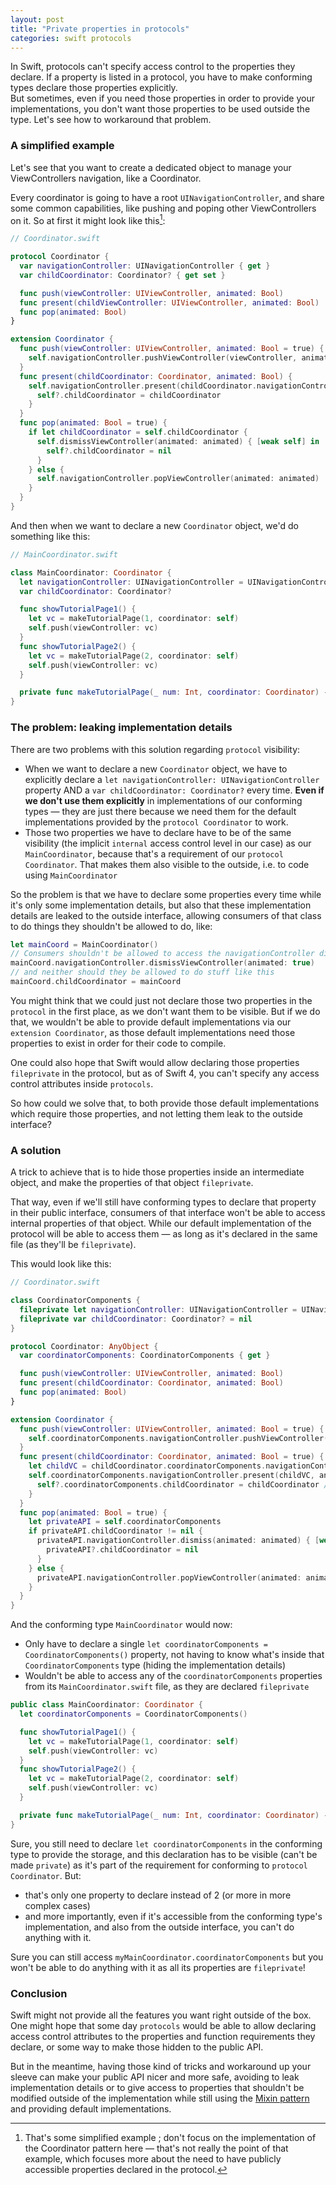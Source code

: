 ```yaml
---
layout: post
title: "Private properties in protocols"
categories: swift protocols
---
```


In Swift, protocols can't specify access control to the properties they declare. If a property is listed in a protocol, you have to make conforming types declare those properties explicitly.  
But sometimes, even if you need those properties in order to provide your implementations, you don't want those properties to be used outside the type. Let's see how to workaround that problem.

### A simplified example

Let's see that you want to create a dedicated object to manage your ViewControllers navigation, like a Coordinator.

Every coordinator is going to have a root `UINavigationController`, and share some common capabilities, like pushing and poping other ViewControllers on it. So at first it might look like this[^1]:

```swift
// Coordinator.swift

protocol Coordinator {
  var navigationController: UINavigationController { get }
  var childCoordinator: Coordinator? { get set }

  func push(viewController: UIViewController, animated: Bool)
  func present(childViewController: UIViewController, animated: Bool)
  func pop(animated: Bool)
}

extension Coordinator {
  func push(viewController: UIViewController, animated: Bool = true) {
    self.navigationController.pushViewController(viewController, animated: animated)
  }
  func present(childCoordinator: Coordinator, animated: Bool) {
    self.navigationController.present(childCoordinator.navigationController, animated: animated) { [weak self] in
      self?.childCoordinator = childCoordinator
    }
  }
  func pop(animated: Bool = true) {
    if let childCoordinator = self.childCoordinator {
      self.dismissViewController(animated: animated) { [weak self] in
        self?.childCoordinator = nil
      }
    } else {
      self.navigationController.popViewController(animated: animated)
    }
  }
}
```

And then when we want to declare a new `Coordinator` object, we'd do something like this:

```swift
// MainCoordinator.swift

class MainCoordinator: Coordinator {
  let navigationController: UINavigationController = UINavigationController()
  var childCoordinator: Coordinator?

  func showTutorialPage1() {
    let vc = makeTutorialPage(1, coordinator: self)
    self.push(viewController: vc)
  }
  func showTutorialPage2() {
    let vc = makeTutorialPage(2, coordinator: self)
    self.push(viewController: vc)
  }

  private func makeTutorialPage(_ num: Int, coordinator: Coordinator) -> UIViewController { … }
}
```

[^1]: That's some simplified example ; don't focus on the implementation of the Coordinator pattern here — that's not really the point of that example, which focuses more about the need to have publicly accessible properties declared in the protocol.

### The problem: leaking implementation details

There are two problems with this solution regarding `protocol` visibility:

* When we want to declare a new `Coordinator` object, we have to explicitly declare a `let navigationController: UINavigationController` property AND a `var childCoordinator: Coordinator?` every time. **Even if we don't use them explicitly** in implementations of our conforming types — they are just there because we need them for the default implementations provided by the `protocol Coordinator` to work.
* Those two properties we have to declare have to be of the same visibility (the implicit `internal` access control level in our case) as our `MainCoordinator`, because that's a requirement of our `protocol Coordinator`. That makes them also visible to the outside, i.e. to code using `MainCoordinator`

So the problem is that we have to declare some properties every time while it's only some implementation details, but also that these implementation details are leaked to the outside interface, allowing consumers of that class to do things they shouldn't be allowed to do, like:

```swift
let mainCoord = MainCoordinator()
// Consumers shouldn't be allowed to access the navigationController directly but they can
mainCoord.navigationController.dismissViewController(animated: true)
// and neither should they be allowed to do stuff like this
mainCoord.childCoordinator = mainCoord
```

You might think that we could just not declare those two properties in the `protocol` in the first place, as we don't want them to be visible. But if we do that, we wouldn't be able to provide default implementations via our `extension Coordinator`, as those default implementations need those properties to exist in order for their code to compile.

One could also hope that Swift would allow declaring those properties `fileprivate` in the protocol, but as of Swift 4, you can't specify any access control attributes inside `protocols`.

So how could we solve that, to both provide those default implementations which require those properties, and not letting them leak to the outside interface?

### A solution

A trick to achieve that is to hide those properties inside an intermediate object, and make the properties of that object `fileprivate`.

That way, even if we'll still have conforming types to declare that property in their public interface, consumers of that interface won't be able to access internal properties of that object. While our default implementation of the protocol will be able to access them — as long as it's declared in the same file (as they'll be `fileprivate`).

This would look like this:

```swift
// Coordinator.swift

class CoordinatorComponents {
  fileprivate let navigationController: UINavigationController = UINavigationController()
  fileprivate var childCoordinator: Coordinator? = nil
}

protocol Coordinator: AnyObject {
  var coordinatorComponents: CoordinatorComponents { get }

  func push(viewController: UIViewController, animated: Bool)
  func present(childCoordinator: Coordinator, animated: Bool)
  func pop(animated: Bool)
}

extension Coordinator {
  func push(viewController: UIViewController, animated: Bool = true) {
    self.coordinatorComponents.navigationController.pushViewController(viewController, animated: animated)
  }
  func present(childCoordinator: Coordinator, animated: Bool = true) {
    let childVC = childCoordinator.coordinatorComponents.navigationController
    self.coordinatorComponents.navigationController.present(childVC, animated: animated) { [weak self] in
      self?.coordinatorComponents.childCoordinator = childCoordinator // retain the child strongly
    }
  }
  func pop(animated: Bool = true) {
    let privateAPI = self.coordinatorComponents
    if privateAPI.childCoordinator != nil {
      privateAPI.navigationController.dismiss(animated: animated) { [weak privateAPI] in
        privateAPI?.childCoordinator = nil
      }
    } else {
      privateAPI.navigationController.popViewController(animated: animated)
    }
  }
}
```

And the conforming type `MainCoordinator` would now:

* Only have to declare a single `let coordinatorComponents = CoordinatorComponents()` property, not having to know what's inside that `CoordinatorComponents` type (hiding the implementation details)
* Wouldn't be able to access any of the `coordinatorComponents` properties from its `MainCoordinator.swift` file, as they are declared `fileprivate`

```swift
public class MainCoordinator: Coordinator {
  let coordinatorComponents = CoordinatorComponents()

  func showTutorialPage1() {
    let vc = makeTutorialPage(1, coordinator: self)
    self.push(viewController: vc)
  }
  func showTutorialPage2() {
    let vc = makeTutorialPage(2, coordinator: self)
    self.push(viewController: vc)
  }

  private func makeTutorialPage(_ num: Int, coordinator: Coordinator) -> UIViewController { … }
}
```

Sure, you still need to declare `let coordinatorComponents` in the conforming type to provide the storage, and this declaration has to be visible (can't be made `private`) as it's part of the requirement for conforming to `protocol Coordinator`. But:

* that's only one property to declare instead of 2 (or more in more complex cases)
* and more importantly, even if it's accessible from the conforming type's implementation, and also from the outside interface, you can't do anything with it.

Sure you can still access `myMainCoordinator.coordinatorComponents` but you won't be able to do anything with it as all its properties are `fileprivate`!

### Conclusion

Swift might not provide all the features you want right outside of the box. One might hope that some day `protocols` would be able to allow declaring access control attributes to the properties and function requirements they declare, or some way to make those hidden to the public API.

But in the meantime, having those kind of tricks and workaround up your sleeve can make your public API nicer and more safe, avoiding to leak implementation details or to give access to properties that shouldn't be modified outside of the implementation while still using the [Mixin pattern](/swift/protocol/2015/11/08/mixins-over-inheritance/) and providing default implementations.
